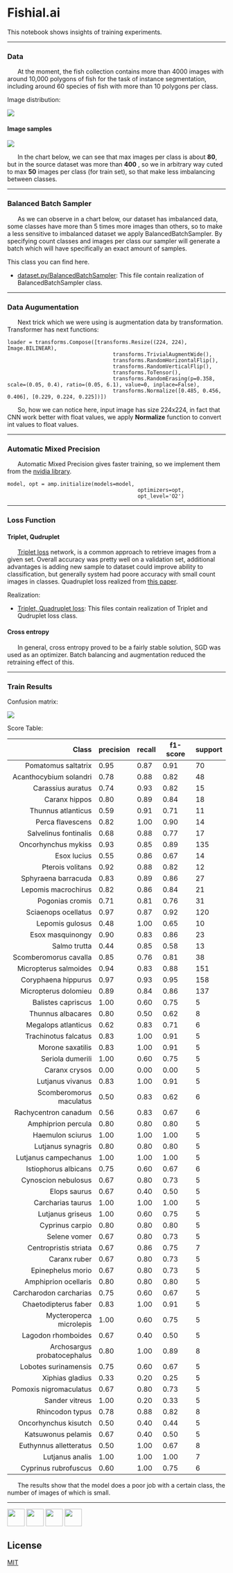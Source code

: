 # Fishial.ai

This notebook shows insights of training experiments. 

---

### Data

&nbsp;&nbsp;&nbsp;&nbsp;&nbsp;&nbsp;At the moment, the fish collection contains more than 4000 images with around 10,000 polygons of fish for the task of instance segmentation, including around 60 species of fish with more than 10 polygons per class.

Image distribution:

<div style="width:200px">

![](../imgs/img_distribution.png)
</div>

#### Image samples

<div style="width:300px">

![](../imgs/images_sample.png)
</div>


&nbsp;&nbsp;&nbsp;&nbsp;&nbsp;&nbsp;In the chart below, we can see that max images per class is about **80**, but in the source dataset was more than **400** , so we in arbitrary way cuted to max **50** images per class (for train set), so that make less imbalancing between classes.

---

### Balanced Batch Sampler

&nbsp;&nbsp;&nbsp;&nbsp;&nbsp;&nbsp;As we can observe in a chart below, our dataset has imbalanced data, some classes have more than 5 times more images than others, so to make a less sensitive to imbalanced dataset we apply BalancedBatchSampler.  By specifying count classes and images per class our sampler will generate a batch which will have specifically an exact amount of samples.

This class you can find here.
* [dataset.py/BalancedBatchSampler](../module/classification_package/src/dataset.py): This file contain realization of BalancedBatchSampler class.

---

### Data Augumentation

&nbsp;&nbsp;&nbsp;&nbsp;&nbsp;&nbsp;Next trick which we were using is augmentation data by transformation. Transformer has next functions:

```
loader = transforms.Compose([transforms.Resize((224, 224), Image.BILINEAR),
                                  transforms.TrivialAugmentWide(),
                                  transforms.RandomHorizontalFlip(),
                                  transforms.RandomVerticalFlip(),
                                  transforms.ToTensor(),
                                  transforms.RandomErasing(p=0.358, scale=(0.05, 0.4), ratio=(0.05, 6.1), value=0, inplace=False),
                                  transforms.Normalize([0.485, 0.456, 0.406], [0.229, 0.224, 0.225])])
```

&nbsp;&nbsp;&nbsp;&nbsp;&nbsp;&nbsp;So, how we can notice here, input image has size 224x224, in fact that CNN work better with float values, we apply **Normalize** function to convert int values to float values.

---

### Automatic Mixed Precision 

&nbsp;&nbsp;&nbsp;&nbsp;&nbsp;&nbsp;Automatic Mixed Precision gives faster training, so we implement them from the [nvidia library](https://github.com/NVIDIA/apex). 


```
model, opt = amp.initialize(models=model,
                                          optimizers=opt,
                                          opt_level='O2')
```

---

### Loss Function

#### Triplet, Qudruplet 
&nbsp;&nbsp;&nbsp;&nbsp;&nbsp;&nbsp;[Triplet loss](https://arxiv.org/pdf/1503.03832.pdf) network, is a common approach to retrieve images from a given set. Overall accuracy was pretty well on a validation set, additional advantages is adding new sample to dataset could improve ability to classification, but generally system had poore accuracy with small count images in classes. Quadruplet loss realized from [this paper](https://arxiv.org/pdf/1704.01719.pdf). 

Realization: 
* [Triplet, Quadruplet loss](../module/classification_package/src/loss_functions.py): This files contain realization of Triplet and Qudruplet loss class.

#### Cross entropy

&nbsp;&nbsp;&nbsp;&nbsp;&nbsp;&nbsp;In general, cross entropy proved to be a fairly stable solution, SGD was used as an optimizer. Batch balancing and augmentation reduced the retraining effect of this.

 ---
 
### Train Results

Confusion matrix:

<div style="width:500px">

![](../imgs/image5.png)
</div>

Score Table:


| Class | precision  | recall | f1-score | support |
| -------------: | ------------- | ------------- | ------------- | ------------- |
| Pomatomus saltatrix | 0.95 | 0.87 | 0.91 | 70 |
| Acanthocybium solandri | 0.78 | 0.88 | 0.82 | 48 |
| Carassius auratus | 0.74 | 0.93 | 0.82 | 15 |
| Caranx hippos | 0.80 | 0.89 | 0.84 | 18 |
| Thunnus atlanticus | 0.59 | 0.91 | 0.71 | 11 |
| Perca flavescens | 0.82 | 1.00 | 0.90 | 14 |
| Salvelinus fontinalis | 0.68 | 0.88 | 0.77 | 17 |
| Oncorhynchus mykiss | 0.93 | 0.85 | 0.89 | 135 |
| Esox lucius | 0.55 | 0.86 | 0.67 | 14 |
| Pterois volitans | 0.92 | 0.88 | 0.82 | 12 |
| Sphyraena barracuda | 0.83 | 0.89 | 0.86 | 27 |
| Lepomis macrochirus | 0.82 | 0.86 | 0.84 | 21 |
| Pogonias cromis | 0.71 | 0.81 | 0.76 | 31 |
| Sciaenops ocellatus | 0.97 | 0.87 | 0.92 | 120 |
| Lepomis gulosus | 0.48 | 1.00 | 0.65 | 10 |
| Esox masquinongy | 0.90 | 0.83 | 0.86 | 23 |
| Salmo trutta | 0.44 | 0.85 | 0.58 | 13 |
| Scomberomorus cavalla | 0.85 | 0.76 | 0.81 | 38 |
| Micropterus salmoides | 0.94 | 0.83 | 0.88 | 151 |
| Coryphaena hippurus | 0.97 | 0.93 | 0.95 | 158 |
| Micropterus dolomieu | 0.89 | 0.84 | 0.86 | 137 |
| Balistes capriscus | 1.00 | 0.60 | 0.75 | 5 |
| Thunnus albacares | 0.80 | 0.50 | 0.62 | 8 |
| Megalops atlanticus | 0.62 | 0.83 | 0.71 | 6 |
| Trachinotus falcatus | 0.83 | 1.00 | 0.91 | 5 |
| Morone saxatilis | 0.83 | 1.00 | 0.91 | 5 |
| Seriola dumerili | 1.00 | 0.60 | 0.75 | 5 |
| Caranx crysos | 0.00 | 0.00 | 0.00 | 5 |
| Lutjanus vivanus | 0.83 | 1.00 | 0.91 | 5 |
| Scomberomorus maculatus | 0.50 | 0.83 | 0.62 | 6 |
| Rachycentron canadum | 0.56 | 0.83 | 0.67 | 6 |
| Amphiprion percula | 0.80 | 0.80 | 0.80 | 5 |
| Haemulon sciurus | 1.00 | 1.00 | 1.00 | 5 |
| Lutjanus synagris | 0.80 | 0.80 | 0.80 | 5 |
| Lutjanus campechanus | 1.00 | 1.00 | 1.00 | 5 |
| Istiophorus albicans | 0.75 | 0.60 | 0.67 | 6 |
| Cynoscion nebulosus | 0.67 | 0.80 | 0.73 | 5 |
| Elops saurus | 0.67 | 0.40 | 0.50 | 5 |
| Carcharias taurus | 1.00 | 1.00 | 1.00 | 5 |
| Lutjanus griseus | 1.00 | 0.60 | 0.75 | 5 |
| Cyprinus carpio | 0.80 | 0.80 | 0.80 | 5 |
| Selene vomer | 0.67 | 0.80 | 0.73 | 5 |
| Centropristis striata | 0.67 | 0.86 | 0.75 | 7 |
| Caranx ruber | 0.67 | 0.80 | 0.73 | 5 |
| Epinephelus morio | 0.67 | 0.80 | 0.73 | 5 |
| Amphiprion ocellaris | 0.80 | 0.80 | 0.80 | 5 |
| Carcharodon carcharias | 0.75 | 0.60 | 0.67 | 5 |
| Chaetodipterus faber | 0.83 | 1.00 | 0.91 | 5 |
| Mycteroperca microlepis | 1.00 | 0.60 | 0.75 | 5 |
| Lagodon rhomboides | 0.67 | 0.40 | 0.50 | 5 |
| Archosargus probatocephalus | 0.80 | 1.00 | 0.89 | 8 |
| Lobotes surinamensis | 0.75 | 0.60 | 0.67 | 5 |
| Xiphias gladius | 0.33 | 0.20 | 0.25 | 5 |
| Pomoxis nigromaculatus | 0.67 | 0.80 | 0.73 | 5 |
| Sander vitreus | 1.00 | 0.20 | 0.33 | 5 |
| Rhincodon typus | 0.78 | 0.88 | 0.82 | 8 |
| Oncorhynchus kisutch | 0.50 | 0.40 | 0.44 | 5 |
| Katsuwonus pelamis | 0.67 | 0.40 | 0.50 | 5 |
| Euthynnus alletteratus | 0.50 | 1.00 | 0.67 | 8 |
| Lutjanus analis | 1.00 | 1.00 | 1.00 | 7 |
| Cyprinus rubrofuscus | 0.60 | 1.00 | 0.75 | 6 |

&nbsp;&nbsp;&nbsp;&nbsp;&nbsp;&nbsp;The results show that the model does a poor job with a certain class, the number of images of which is small. 

---

<p float="left">
  <img src="https://fishial.ai/static/fishial_logo-2c651a547f55002df228d91f57178377.png" height="40" />
  <img src="https://wp.fishial.ai/wp-content/uploads/2020/08/68e6fe03-e654-4d15-9161-98715ff1f393.png" height="40" /> 
  <img src="https://wp.fishial.ai/wp-content/uploads/2021/01/WYE-Foundation-Full-Color.png" height="40" />
  <img src="https://wp.fishial.ai/wp-content/uploads/2019/08/dotcom-standard.png" height="40" />
</p>


## License

[MIT](https://choosealicense.com/licenses/mit/)

